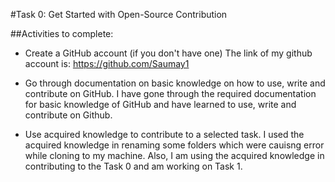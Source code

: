 #Task 0: Get Started with Open-Source Contribution

##Activities to complete:

* Create a GitHub account (if you don't have one)
    The link of my github account is: https://github.com/Saumay1

* Go through documentation on basic knowledge on how to use, write and contribute on GitHub.
    I have gone through the required documentation for basic knowledge of GitHub and have learned to use, write and contribute on Github.

* Use acquired knowledge to contribute to a selected task.
    I used the acquired knowledge in renaming some folders which were cauisng error while cloning to my machine. 
    Also, I am using the acquired knowledge in contributing to the Task 0 and am working on Task 1.
